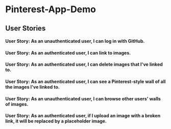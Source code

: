 # Pinterest-App-Demo
 
## User Stories

#### User Story: As an unauthenticated user, I can log in with GitHub.
#### User Story: As an authenticated user, I can link to images.
#### User Story: As an authenticated user, I can delete images that I've linked to.
#### User Story: As an authenticated user, I can see a Pinterest-style wall of all the images I've linked to.
#### User Story: As an unauthenticated user, I can browse other users' walls of images.
#### User Story: As an authenticated user, if I upload an image with a broken link, it will be replaced by a placeholder image.